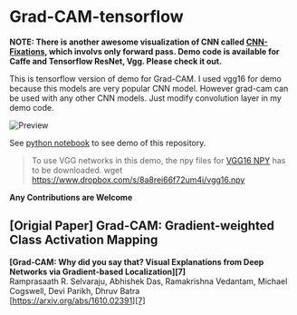 # Grad-CAM-tensorflow

**NOTE: There is another awesome visualization of CNN called [CNN-Fixations](https://github.com/val-iisc/cnn-fixations), which involvs only forward pass. Demo code is available for Caffe and Tensorflow ResNet, Vgg. Please check it out.**

This is tensorflow version of demo for Grad-CAM. I used vgg16 for demo because this models are very popular CNN model.
However grad-cam can be used with any other CNN models. Just modify convolution layer in my demo code.

![Preview](https://github.com/insikk/Grad-CAM-tensorflow/blob/master/image_preview.png?raw=true)

See [python notebook](https://github.com/insikk/Grad-CAM-tensorflow/blob/master/gradCAM_tensorflow_demo.ipynb) to see demo of this repository.
>To use VGG networks in this demo, the npy files for [VGG16 NPY](ftp://mi.eng.cam.ac.uk/pub/mttt2/models/vgg16.npy) has to be downloaded.
wget https://www.dropbox.com/s/8a8rei66f72um4i/vgg16.npy


**Any Contributions are Welcome**


## [Origial Paper] Grad-CAM: Gradient-weighted Class Activation Mapping

**[Grad-CAM: Why did you say that? Visual Explanations from Deep Networks via Gradient-based Localization][7]**  
Ramprasaath R. Selvaraju, Abhishek Das, Ramakrishna Vedantam, Michael Cogswell, Devi Parikh, Dhruv Batra  
[https://arxiv.org/abs/1610.02391][7]
